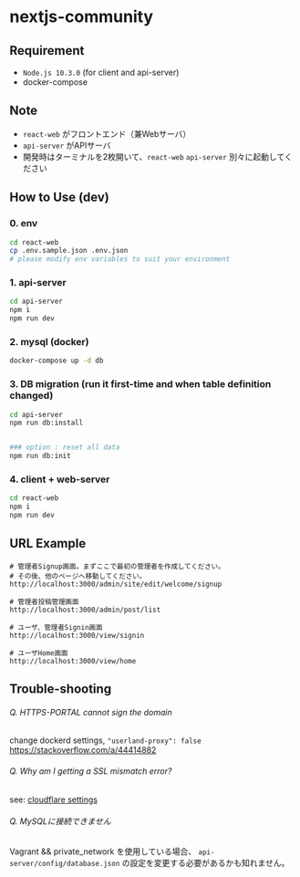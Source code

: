 # nextjs-community

## Requirement
* `Node.js 10.3.0` (for client and api-server)
* docker-compose


## Note
* `react-web` がフロントエンド（兼Webサーバ）
* `api-server` がAPIサーバ
* 開発時はターミナルを2枚開いて、`react-web` `api-server` 別々に起動してください


## How to Use (dev)
### 0. env
```sh
cd react-web
cp .env.sample.json .env.json
# please modify env variables to suit your environment
```

### 1. api-server
```sh
cd api-server
npm i
npm run dev
```

### 2. mysql (docker)
```sh
docker-compose up -d db
```

### 3. DB migration (run it first-time and when table definition changed)
```sh
cd api-server
npm run db:install


### option : reset all data
npm run db:init
```

### 4. client + web-server
```sh
cd react-web
npm i
npm run dev
```


## URL Example
```
# 管理者Signup画面。まずここで最初の管理者を作成してください。
# その後、他のページへ移動してください。
http://localhost:3000/admin/site/edit/welcome/signup

# 管理者投稿管理画面
http://localhost:3000/admin/post/list

# ユーザ、管理者Signin画面
http://localhost:3000/view/signin

# ユーザHome画面
http://localhost:3000/view/home
```


## Trouble-shooting

###### Q. HTTPS-PORTAL cannot sign the domain
change dockerd settings, `"userland-proxy": false`  
https://stackoverflow.com/a/44414882  


###### Q. Why am I getting a SSL mismatch error?
see: [cloudflare settings](https://support.cloudflare.com/hc/en-us/articles/200170616-Why-am-I-getting-a-SSL-mismatch-error-)


###### Q. MySQLに接続できません
Vagrant && private_network を使用している場合、 `api-server/config/database.json` の設定を変更する必要があるかも知れません。
